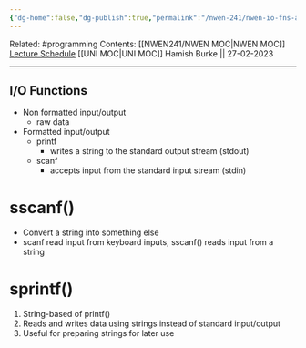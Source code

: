 ```yaml
---
{"dg-home":false,"dg-publish":true,"permalink":"/nwen-241/nwen-io-fns-and-streams/","dgPassFrontmatter":true}
---
```



Related: #programming 
Contents: [[NWEN241/NWEN MOC\|NWEN MOC]]
[Lecture Schedule](https://ecs.wgtn.ac.nz/Courses/NWEN241_2023T1/LectureSchedule)
[[UNI MOC\|UNI MOC]]
Hamish Burke || 27-02-2023
***
## I/O Functions
- Non formatted input/output
	- raw data
- Formatted input/output
	- printf
		- writes a string to the standard output stream (stdout)
	- scanf
		- accepts input from the standard input stream (stdin)

# sscanf()
- Convert a string into something else
- scanf read input from keyboard inputs, sscanf() reads input from a string

# sprintf()
1. String-based of printf()
2. Reads and writes data using strings instead of standard input/output
3. Useful for preparing strings for later use


